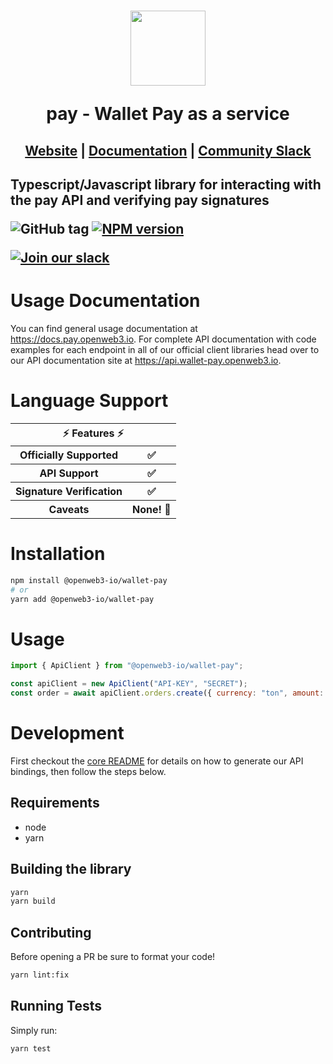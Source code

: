 <h1 align="center">
    <a style="text-decoration: none" href="https://pay.openweb3.io">
      <img width="120" src="" />
      <p align="center">pay - Wallet Pay as a service</p>
    </a>
</h1>
<h2 align="center">
  <a href="https://pay.openweb3.io">Website</a> | <a href="https://docs.pay.openweb3.io">Documentation</a> | <a href="https://pay.openweb3.io/slack">Community Slack</a>
<h2>

Typescript/Javascript library for interacting with the pay API and verifying pay signatures

![GitHub tag](https://img.shields.io/github/tag/pay/walletpay.svg)
[![NPM version](https://img.shields.io/npm/v/pay.svg)](https://www.npmjs.com/package/pay)

[![Join our slack](https://img.shields.io/badge/Slack-join%20the%20community-blue?logo=slack&style=social)](https://pay.openweb3.io/slack/)

# Usage Documentation

You can find general usage documentation at <https://docs.pay.openweb3.io>. For complete API documentation with code examples for each endpoint in all of our official client libraries head over to our API documentation site at <https://api.wallet-pay.openweb3.io>.

# Language Support

<table style="table-layout:fixed; white-space: nowrap;">
  <th colspan="2">⚡️ Features ⚡️</th>
  <tr>
    <th>Officially Supported</th>
    <th>✅</th>
  </tr>
  <tr>
    <th>API Support</th>
    <th>✅</th>
  </tr>
  <tr>
    <th>Signature Verification</th>
    <th>✅</th>
  </tr>
  <tr>
    <th>Caveats</th>
    <th>None! 🚀</th>
  </tr>
</table>

# Installation

```sh
npm install @openweb3-io/wallet-pay
# or
yarn add @openweb3-io/wallet-pay
```

# Usage

```js
import { ApiClient } from "@openweb3-io/wallet-pay";

const apiClient = new ApiClient("API-KEY", "SECRET");
const order = await apiClient.orders.create({ currency: "ton", amount: "1000000000" });
```

# Development

First checkout the [core README](../README.md#development) for details on how to generate our API bindings, then follow the steps below.

## Requirements

- node
- yarn

## Building the library

```sh
yarn
yarn build
```

## Contributing

Before opening a PR be sure to format your code!

```sh
yarn lint:fix
```

## Running Tests

Simply run:

```sh
yarn test
```
